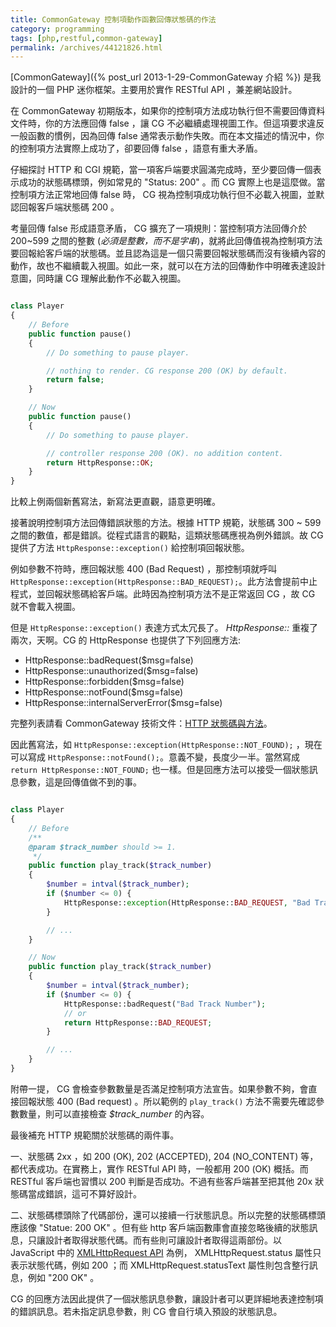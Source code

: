 ```yaml
---
title: CommonGateway 控制項動作函數回傳狀態碼的作法
category: programming
tags: [php,restful,common-gateway]
permalink: /archives/44121826.html
---
```


[CommonGateway]({% post_url 2013-1-29-CommonGateway 介紹 %}) 是我設計的一個 PHP 迷你框架。主要用於實作 RESTful API ，兼差網站設計。

在 CommonGateway 初期版本，如果你的控制項方法成功執行但不需要回傳資料文件時，你的方法應回傳 false ，讓 CG 不必繼續處理視圖工作。但這項要求違反一般函數的慣例，因為回傳 false 通常表示動作失敗。而在本文描述的情況中，你的控制項方法實際上成功了，卻要回傳 false ，語意有重大矛盾。

仔細探討 HTTP 和 CGI 規範，當一項客戶端要求圓滿完成時，至少要回傳一個表示成功的狀態碼標頭，例如常見的 "Status: 200" 。而 CG 實際上也是這麼做。當控制項方法正常地回傳 false 時， CG 視為控制項成功執行但不必載入視圖，並默認回報客戶端狀態碼 200 。

<!--more-->

考量回傳 false 形成語意矛盾， CG 擴充了一項規則：當控制項方法回傳介於 200~599 之間的整數 (*必須是整數，而不是字串*)，就將此回傳值視為控制項方法要回報給客戶端的狀態碼。並且認為這是一個只需要回報狀態碼而沒有後續內容的動作，故也不繼續載入視圖。如此一來，就可以在方法的回傳動作中明確表達設計意圖，同時讓 CG 理解此動作不必載入視圖。

```php

class Player
{
    // Before
    public function pause()
    {
        // Do something to pause player.

        // nothing to render. CG response 200 (OK) by default.
        return false;
    }

    // Now
    public function pause()
    {
        // Do something to pause player.

        // controller response 200 (OK). no addition content.
        return HttpResponse::OK;
    }
}

```

比較上例兩個新舊寫法，新寫法更直觀，語意更明確。

接著說明控制項方法回傳錯誤狀態的方法。根據 HTTP 規範，狀態碼 300 ~ 599 之間的數值，都是錯誤。從程式語言的觀點，這類狀態碼應視為例外錯誤。故 CG 提供了方法 `HttpResponse::exception()` 給控制項回報狀態。

例如參數不符時，應回報狀態 400 (Bad Request) ，那控制項就呼叫 `HttpResponse::exception(HttpResponse::BAD_REQUEST);`。此方法會提前中止程式，並回報狀態碼給客戶端。此時因為控制項方法不是正常返回 CG ，故 CG 就不會載入視圖。

但是 `HttpResponse::exception()` 表達方式太冗長了。 *HttpResponse::* 重複了兩次，天啊。CG 的 HttpResponse 也提供了下列回應方法:

* HttpResponse::badRequest($msg=false)
* HttpResponse::unauthorized($msg=false)
* HttpResponse::forbidden($msg=false)
* HttpResponse::notFound($msg=false)
* HttpResponse::internalServerError($msg=false)

完整列表請看 CommonGateway 技術文件：[HTTP 狀態碼與方法](https://github.com/shirock/common-gateway-framework/blob/main/doc/status_codes.md)。

因此舊寫法，如 `HttpResponse::exception(HttpResponse::NOT_FOUND);` ，現在可以寫成 `HttpResponse::notFound();`。意義不變，長度少一半。當然寫成 `return HttpResponse::NOT_FOUND;` 也一樣。但是回應方法可以接受一個狀態訊息參數，這是回傳值做不到的事。

```php

class Player
{
    // Before
    /**
    @param $track_number should >= 1.
     */
    public function play_track($track_number)
    {
        $number = intval($track_number);
        if ($number <= 0) {
            HttpResponse::exception(HttpResponse::BAD_REQUEST, "Bad Track Number");
        }

        // ...
    }

    // Now
    public function play_track($track_number)
    {
        $number = intval($track_number);
        if ($number <= 0) {
            HttpResponse::badRequest("Bad Track Number");
            // or
            return HttpResponse::BAD_REQUEST;
        }

        // ...
    }
}

```

附帶一提， CG 會檢查參數數量是否滿足控制項方法宣告。如果參數不夠，會直接回報狀態 400 (Bad request) 。所以範例的 `play_track()` 方法不需要先確認參數數量，則可以直接檢查 <var>$track_number</var> 的內容。

最後補充 HTTP 規範關於狀態碼的兩件事。

一、狀態碼 2xx ，如 200 (OK), 202 (ACCEPTED), 204 (NO_CONTENT) 等，都代表成功。在實務上，實作 RESTful API 時，一般都用 200 (OK) 概括。而 RESTful 客戶端也習慣以 200 判斷是否成功。不過有些客戶端甚至把其他 20x 狀態碼當成錯誤，這可不算好設計。

二、狀態碼標頭除了代碼部份，還可以接續一行狀態訊息。所以完整的狀態碼標頭應該像 "Statue: 200 OK" 。但有些 http 客戶端函數庫會直接忽略後續的狀態訊息，只讓設計者取得狀態代碼。而有些則可讓設計者取得這兩部份。以 JavaScript 中的 [XMLHttpRequest API](https://developer.mozilla.org/en-US/docs/Web/API/XMLHttpRequest) 為例， XMLHttpRequest.status 屬性只表示狀態代碼，例如 200 ；而 XMLHttpRequest.statusText 屬性則包含整行訊息，例如 "200 OK" 。

CG 的回應方法因此提供了一個狀態訊息參數，讓設計者可以更詳細地表達控制項的錯誤訊息。若未指定訊息參數，則 CG 會自行填入預設的狀態訊息。